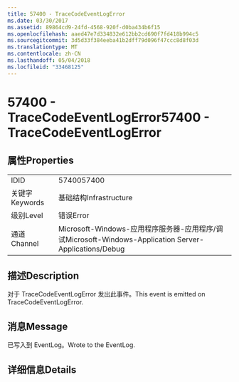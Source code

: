```yaml
---
title: 57400 - TraceCodeEventLogError
ms.date: 03/30/2017
ms.assetid: 89864cd9-24fd-4568-920f-d0ba434b6f15
ms.openlocfilehash: aaed47e7d334832e612bb2cd690f7fd418b994c5
ms.sourcegitcommit: 3d5d33f384eeba41b2dff79d096f47ccc8d8f03d
ms.translationtype: MT
ms.contentlocale: zh-CN
ms.lasthandoff: 05/04/2018
ms.locfileid: "33468125"
---
```

# <a name="57400---tracecodeeventlogerror"></a><span data-ttu-id="3ce33-102">57400 - TraceCodeEventLogError</span><span class="sxs-lookup"><span data-stu-id="3ce33-102">57400 - TraceCodeEventLogError</span></span>
## <a name="properties"></a><span data-ttu-id="3ce33-103">属性</span><span class="sxs-lookup"><span data-stu-id="3ce33-103">Properties</span></span>  
  
|||  
|-|-|  
|<span data-ttu-id="3ce33-104">ID</span><span class="sxs-lookup"><span data-stu-id="3ce33-104">ID</span></span>|<span data-ttu-id="3ce33-105">57400</span><span class="sxs-lookup"><span data-stu-id="3ce33-105">57400</span></span>|  
|<span data-ttu-id="3ce33-106">关键字</span><span class="sxs-lookup"><span data-stu-id="3ce33-106">Keywords</span></span>|<span data-ttu-id="3ce33-107">基础结构</span><span class="sxs-lookup"><span data-stu-id="3ce33-107">Infrastructure</span></span>|  
|<span data-ttu-id="3ce33-108">级别</span><span class="sxs-lookup"><span data-stu-id="3ce33-108">Level</span></span>|<span data-ttu-id="3ce33-109">错误</span><span class="sxs-lookup"><span data-stu-id="3ce33-109">Error</span></span>|  
|<span data-ttu-id="3ce33-110">通道</span><span class="sxs-lookup"><span data-stu-id="3ce33-110">Channel</span></span>|<span data-ttu-id="3ce33-111">Microsoft-Windows-应用程序服务器-应用程序/调试</span><span class="sxs-lookup"><span data-stu-id="3ce33-111">Microsoft-Windows-Application Server-Applications/Debug</span></span>|  
  
## <a name="description"></a><span data-ttu-id="3ce33-112">描述</span><span class="sxs-lookup"><span data-stu-id="3ce33-112">Description</span></span>  
 <span data-ttu-id="3ce33-113">对于 TraceCodeEventLogError 发出此事件。</span><span class="sxs-lookup"><span data-stu-id="3ce33-113">This event is emitted on TraceCodeEventLogError.</span></span>  
  
## <a name="message"></a><span data-ttu-id="3ce33-114">消息</span><span class="sxs-lookup"><span data-stu-id="3ce33-114">Message</span></span>  
 <span data-ttu-id="3ce33-115">已写入到 EventLog。</span><span class="sxs-lookup"><span data-stu-id="3ce33-115">Wrote to the EventLog.</span></span>  
  
## <a name="details"></a><span data-ttu-id="3ce33-116">详细信息</span><span class="sxs-lookup"><span data-stu-id="3ce33-116">Details</span></span>

